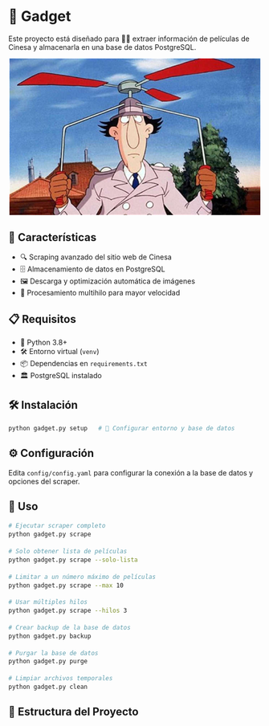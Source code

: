 # 🤖 Gadget

Este proyecto está diseñado para 🕵️‍♂️ extraer información de películas de Cinesa y almacenarla en una base de datos PostgreSQL.

<p align="center">
  <img src="gadget.jpeg" width="500" alt="Gadget Logo">
</p>

## 🚀 Características

- 🔍 Scraping avanzado del sitio web de Cinesa
- 🗄️ Almacenamiento de datos en PostgreSQL
- 🖼️ Descarga y optimización automática de imágenes
- 🧵 Procesamiento multihilo para mayor velocidad

## 📋 Requisitos

- 🐍 Python 3.8+
- 🛠️ Entorno virtual (`venv`)
- 📦 Dependencias en `requirements.txt`
- 🏛️ PostgreSQL instalado

## 🛠️ Instalación

```bash
python gadget.py setup   # 🔧 Configurar entorno y base de datos
```

## ⚙️ Configuración

Edita `config/config.yaml` para configurar la conexión a la base de datos y opciones del scraper.

## 🎯 Uso

```bash
# Ejecutar scraper completo
python gadget.py scrape

# Solo obtener lista de películas
python gadget.py scrape --solo-lista

# Limitar a un número máximo de películas
python gadget.py scrape --max 10

# Usar múltiples hilos
python gadget.py scrape --hilos 3

# Crear backup de la base de datos
python gadget.py backup

# Purgar la base de datos
python gadget.py purge

# Limpiar archivos temporales
python gadget.py clean
```

## 📄 Estructura del Proyecto

```

```
